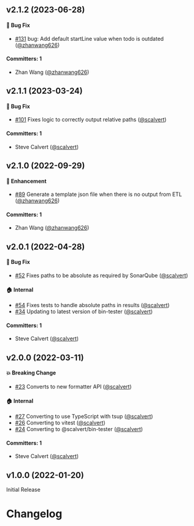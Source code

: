 




## v2.1.2 (2023-06-28)

#### :bug: Bug Fix
* [#131](https://github.com/ember-template-lint/ember-template-lint-formatter-sonarqube/pull/131) bug: Add default startLine value when todo is outdated ([@zhanwang626](https://github.com/zhanwang626))

#### Committers: 1
- Zhan Wang ([@zhanwang626](https://github.com/zhanwang626))


## v2.1.1 (2023-03-24)

#### :bug: Bug Fix
* [#101](https://github.com/ember-template-lint/ember-template-lint-formatter-sonarqube/pull/101) Fixes logic to correctly output relative paths ([@scalvert](https://github.com/scalvert))

#### Committers: 1
- Steve Calvert ([@scalvert](https://github.com/scalvert))


## v2.1.0 (2022-09-29)

#### :rocket: Enhancement
* [#89](https://github.com/ember-template-lint/ember-template-lint-formatter-sonarqube/pull/89) Generate a template json file when there is no output from ETL ([@zhanwang626](https://github.com/zhanwang626))

#### Committers: 1
- Zhan Wang ([@zhanwang626](https://github.com/zhanwang626))


## v2.0.1 (2022-04-28)

#### :bug: Bug Fix
* [#52](https://github.com/ember-template-lint/ember-template-lint-formatter-sonarqube/pull/52) Fixes paths to be absolute as required by SonarQube ([@scalvert](https://github.com/scalvert))

#### :house: Internal
* [#54](https://github.com/ember-template-lint/ember-template-lint-formatter-sonarqube/pull/54) Fixes tests to handle absolute paths in results ([@scalvert](https://github.com/scalvert))
* [#34](https://github.com/ember-template-lint/ember-template-lint-formatter-sonarqube/pull/34) Updating to latest version of bin-tester ([@scalvert](https://github.com/scalvert))

#### Committers: 1
- Steve Calvert ([@scalvert](https://github.com/scalvert))


## v2.0.0 (2022-03-11)

#### :boom: Breaking Change
* [#23](https://github.com/ember-template-lint/ember-template-lint-formatter-sonarqube/pull/23) Converts to new formatter API ([@scalvert](https://github.com/scalvert))

#### :house: Internal
* [#27](https://github.com/ember-template-lint/ember-template-lint-formatter-sonarqube/pull/27) Converting to use TypeScript with tsup ([@scalvert](https://github.com/scalvert))
* [#26](https://github.com/ember-template-lint/ember-template-lint-formatter-sonarqube/pull/26) Converting to vitest ([@scalvert](https://github.com/scalvert))
* [#24](https://github.com/ember-template-lint/ember-template-lint-formatter-sonarqube/pull/24) Converting to @scalvert/bin-tester ([@scalvert](https://github.com/scalvert))

#### Committers: 1
- Steve Calvert ([@scalvert](https://github.com/scalvert))


## v1.0.0 (2022-01-20)

Initial Release


# Changelog
